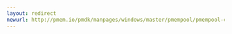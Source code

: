 ```yaml
---
layout: redirect
newurl: http://pmem.io/pmdk/manpages/windows/master/pmempool/pmempool-check.1.html
---
```

